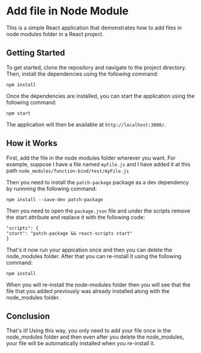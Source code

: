 # Add file in Node Module

This is a simple React application that demonstrates how to add files in node modules folder in a React project.

## Getting Started

To get started, clone the repository and navigate to the project directory. Then, install the dependencies using the following command:

```
npm install
```

Once the dependencies are installed, you can start the application using the following command:

```
npm start
```

The application will then be available at `http://localhost:3000/`.

## How it Works

First, add the file in the node modules folder wherever you want. For example, suppose I have a file named `myFile.js` and I have added it at this path `node_modules/function-bind/test/myFile.js`

Then you need to install the `patch-package` package as a dev dependency by runnning the following command:

```
npm install --save-dev patch-package
```

Then you need to open the `package.json` file and under the scripts remove the start attribute and replace it with the following code:

```
"scripts": {
"start": "patch-package && react-scripts start"
}
```

That's it now run your appication once and then you can delete the node_modules folder. After that you can re-install it using the following command:

```
npm install
```

When you will re-install the node-modules folder then you will see that the file that you added previously was already installed along with the node_modules folder.

## Conclusion

That's it! Using this way, you only need to add your file once in the node_modules folder and then even after you delete the node_modules, your file will be automatically installed when you re-install it. 


